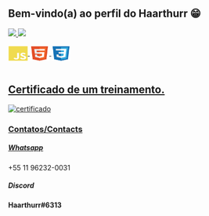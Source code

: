 ## Bem-vindo(a) ao perfil do Haarthurr 😁

 <div>
   <a href="https://github.com/haarthurr">
   <img height="180em" src="https://github-readme-stats.vercel.app/api?username=haarthurr&show_icons=true&theme=tokyonight&include_all_commits=true&count_private=true"/>
   <img height="180em" src="https://github-readme-stats.vercel.app/api/top-langs/?username=haarthurr&layout=compact&langs_count=6&theme=tokyonight"/>
</div>
    
<div style="display: inline_block"><br>
  <img align="center" alt="Js" height="30" width="40" src="https://raw.githubusercontent.com/devicons/devicon/master/icons/javascript/javascript-plain.svg">
  <img align="center" alt="HTML" height="30" width="40" src="https://raw.githubusercontent.com/devicons/devicon/master/icons/html5/html5-original.svg">
  <img align="center" alt="CSS" height="30" width="40" src="https://raw.githubusercontent.com/devicons/devicon/master/icons/css3/css3-original.svg">
<link rel="stylesheet" href="https://cdn.jsdelivr.net/gh/devicons/devicon@v2.15.1/devicon.min.css">
          
</div>
 
<br>
<h2>Certificado de um treinamento.</h2>
<img href="https://img1.niftyimages.com/tnlh/nboi/s1a5?name=Arthur%20Monteiro%20Silva" alt="certificado">
 
<div> 
  <h3>Contatos/Contacts</h3>
  <h5>Whatsapp</h5>
  <a>+55 11 96232-0031</a>
  <h5>Discord</h5>
  <p><strong>Haarthurr#6313<strong></p>
</div>
